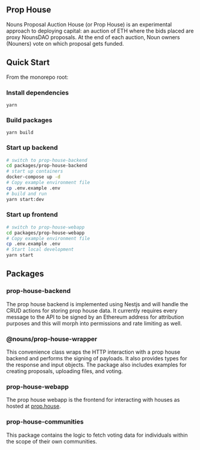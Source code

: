 ## Prop House

Nouns Proposal Auction House (or Prop House) is an experimental approach to deploying capital: an auction of ETH where the bids placed are proxy NounsDAO proposals. At the end of each auction, Noun owners (Nouners) vote on which proposal gets funded.

## Quick Start

From the monorepo root:

### Install dependencies

```
yarn
```

### Build packages

```
yarn build
```

### Start up backend

```sh
# switch to prop-house-backend
cd packages/prop-house-backend
# start up containers
docker-compose up -d
# Copy example environment file
cp .env.example .env
# build and run
yarn start:dev
```

### Start up frontend

```sh
# switch to prop-house-webapp
cd packages/prop-house-webapp
# Copy example environment file
cp .env.example .env
# Start local development
yarn start
```

## Packages

### prop-house-backend

The prop house backend is implemented using Nestjs and will handle the CRUD actions for storing prop house data. It currently requires every message to the API to be signed by an Ethereum address for attribution purposes and this will morph into permissions and rate limiting as well.

### @nouns/prop-house-wrapper

This convenience class wraps the HTTP interaction with a prop house backend and performs the signing of payloads. It also provides types for the response and input objects. The package also includes examples for creating proposals, uploading files, and voting.

### prop-house-webapp

The prop house webapp is the frontend for interacting with houses as hosted at [prop.house](https://prop.house).

### prop-house-communities

This package contains the logic to fetch voting data for individuals within the scope of their own communities.
